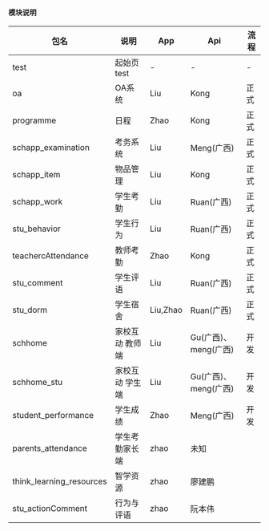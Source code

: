 #### 模块说明
包名|说明|App|Api|流程
-|-|-|-|-
test|起始页test|-|-|-
oa|OA系统|Liu|Kong|正式
programme|日程|Zhao|Kong|正式
schapp_examination|考务系统|Liu|Meng(广西)|正式
schapp_item|物品管理|Liu|Kong|正式
schapp_work|学生考勤|Liu|Ruan(广西)|正式
stu_behavior|学生行为|Liu|Ruan(广西)|正式
teachercAttendance|教师考勤|Zhao|Kong|正式
stu_comment|学生评语|Liu|Ruan(广西)|正式
stu_dorm|学生宿舍|Liu,Zhao|Ruan(广西)|正式
schhome|家校互动 教师端|Liu|Gu(广西)、meng(广西)|开发
schhome_stu|家校互动 学生端|Liu|Gu(广西)、meng(广西)|开发
student_performance|学生成绩|Zhao|Meng(广西)|开发 <!-- 有滑动列表切换丢失的解决方法 index.html--> 
parents_attendance|学生考勤家长端|zhao|未知
think_learning_resources|智学资源|zhao|廖建鹏
stu_actionComment|行为与评语|zhao|阮本伟

<!-- 
打包说明
1、注释vconsole
2、按需修改mainfest.json 里的版本号
3、修改storageKeyName 文件的以下内容：
	mod.key、注释console打印
 -->